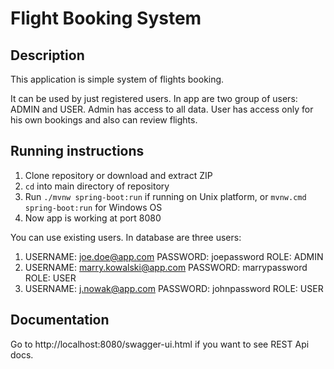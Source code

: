 # Flight Booking System

## Description
This application is simple system of flights booking.

It can be used by just registered users. In app are two group of users: ADMIN and USER. Admin has access to all data. User has access only for his own bookings and also can review flights.

## Running instructions
1. Clone repository or download and extract ZIP
2. `cd` into main directory of repository
3. Run `./mvnw spring-boot:run` if running on Unix platform, or `mvnw.cmd spring-boot:run` for Windows OS
4. Now app is working at port 8080

You can use existing users. In database are three users:

1. USERNAME: joe.doe@app.com PASSWORD: joepassword ROLE: ADMIN  
2. USERNAME: marry.kowalski@app.com PASSWORD: marrypassword ROLE: USER   
3. USERNAME: j.nowak@app.com PASSWORD: johnpassword ROLE: USER  

## Documentation

Go to http://localhost:8080/swagger-ui.html if you want to see REST Api docs.